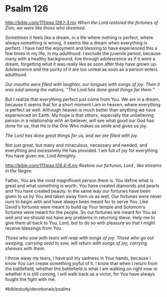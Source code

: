 # Psalm 126
*http://bible.com/111/psa.126.1-3.niv*
*When the Lord restored the fortunes of Zion, we were like those who dreamed.*

Sometimes it feels like a dream, in a life where nothing is perfect, where always something is wrong, it seems like a dream when everything is perfect.
I have had the enjoyment and blessing to have experienced this a few times in my life, in my adulthood.
I exclude the juvenile period, because many with a healthy background, live through adolescence as if it were a dream, forgetting what it was really like as soon after they have grown up. Adolescence and the purity of it are too unreal as soon as a person enters adulthood.

*Our mouths were filled with laughter, our tongues with songs of joy. Then it was said among the nations, “The Lord has done great things for them.”*

But I realize that everything perfect just come from You. We are in a dream, because it seems that for a short moment I am in heaven, where everything is perfect as well. Although heaven is much better than anything we have experienced on Earth.
My hope is that others, especially the unbelieving person in a relationship with an believer, will see what good our God has done for us, that He is the One Who makes us smile and gives us joy.

*The Lord has done great things for us, and we are filled with joy.*

Not just great, but many and miraculous, necessary and needed, and everything and excessively He has provided.
I am full of joy for everything You have given me, Lord Almighty.

*http://bible.com/111/psa.126.4-6.niv*
*Restore our fortunes, Lord , like streams in the Negev.*

Father, You are the most magnificent person there is. You define what is great and what something is worth. You have created diamonds and pearls and You have created beauty.
In the same way our fortunes have been given to us by You and taken away from us as well. Our fortunes were never ours to begin with and have always been meant for to serve You.
Like David's fortunes were meant to build up Your temple and Solomon's fortunes were meant for the people. So our fortunes are meant for You as well and we should not have any problems in returning these.
Help me to give them all back to You, Lord, but to do so with pleasure so that I might receive blessings from You.

*Those who sow with tears will reap with songs of joy. Those who go out weeping, carrying seed to sow, will return with songs of joy, carrying sheaves with them.*

I throw away my tears, I have put my sadness in Your hands, because I know You can create something joyful of it.
I know that when I return from the battlefield, whether the battlefield is what I am walking on right now or whether it is still coming, I will walk back as a victor, for You have always fought the fight with me.

#biblestudy/devotionals/psalms